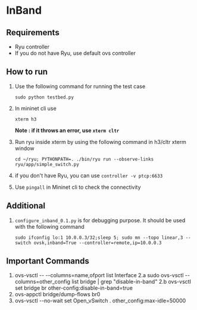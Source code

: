 # InBand

## Requirements

- Ryu controller
- If you do not have Ryu, use default ovs controller

## How to run

1. Use the following command for running the test case

    `sudo python testbed.py`
2. In mininet cli use

    `xterm h3` 
    
    **Note : if it throws an error, use `xterm cltr`**
    
3. Run ryu inside xterm by using the following command in h3/cltr xterm window

    `cd ~/ryu; PYTHONPATH=. ./bin/ryu run --observe-links ryu/app/simple_switch.py`

4. if you don't have Ryu, you can use `controller -v ptcp:6633`

5. Use `pingall` in Mininet cli to check the connectivity

## Additional

1. `configure_inband_0.1.py` is for debugging purpose. It should be used with the following command

    `sudo ifconfig lo:1 10.0.0.3/32;sleep 5; sudo mn --topo linear,3 --switch ovsk,inband=True --controller=remote,ip=10.0.0.3`

## Important Commands
1. ovs-vsctl -- --columns=name,ofport list Interface
2.a sudo ovs-vsctl --columns=other_config list bridge | grep "disable-in-band"
2.b ovs-vsctl set bridge br other-config:disable-in-band=true
3. ovs-appctl bridge/dump-flows br0
4. ovs-vsctl --no-wait set Open_vSwitch . other_config:max-idle=50000
